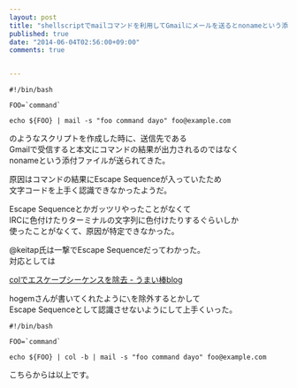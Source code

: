 ```yaml
---
layout: post
title: "shellscriptでmailコマンドを利用してGmailにメールを送るとnonameという添付ファイルが添付される問題"
published: true
date: "2014-06-04T02:56:00+09:00"
comments: true


---
```


```
#!/bin/bash

FOO=`command`

echo ${FOO} | mail -s "foo command dayo" foo@example.com
```

のようなスクリプトを作成した時に、送信先である  
Gmailで受信すると本文にコマンドの結果が出力されるのではなく  
nonameという添付ファイルが送られてきた。  
  
原因はコマンドの結果にEscape Sequenceが入っていたため  
文字コードを上手く認識できなかったようだ。  
  
Escape Sequenceとかガッツリやったことがなくて  
IRCに色付けたりターミナルの文字列に色付けたりするぐらいしか  
使ったことがなくて、原因が特定できなかった。  
  
@keitap氏は一撃でEscape Sequenceだってわかった。  
対応としては

[colでエスケープシーケンスを除去 - うまい棒blog](http://d.hatena.ne.jp/hogem/20100320/1269132856)  
  
hogemさんが書いてくれたように`\`を除外するとかして  
Escape Sequenceとして認識させないようにして上手くいった。  
  
```
#!/bin/bash

FOO=`command`

echo ${FOO} | col -b | mail -s "foo command dayo" foo@example.com
```
  
こちらからは以上です。

